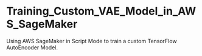 # Training_Custom_VAE_Model_in_AWS_SageMaker
Using AWS SageMaker in Script Mode to train a custom TensorFlow AutoEncoder Model.
